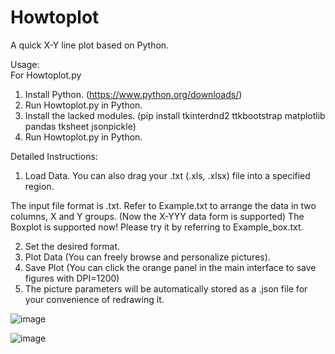 # Howtoplot
A quick X-Y line plot based on Python.

Usage:<br>
For Howtoplot.py
1. Install Python. (https://www.python.org/downloads/)
2. Run Howtoplot.py in Python.
3. Install the lacked modules. (pip install tkinterdnd2 ttkbootstrap matplotlib pandas tksheet jsonpickle)
4. Run Howtoplot.py in Python.

Detailed Instructions:
1. Load Data. You can also drag your .txt (.xls, .xlsx) file into a specified region.

  The input file format is .txt. Refer to Example.txt to arrange the data in two columns, X and Y groups.
  (Now the X-YYY data form is supported)
  The Boxplot is supported now! Please try it by referring to Example_box.txt.

2. Set the desired format.
3. Plot Data (You can freely browse and personalize pictures).
4. Save Plot (You can click the orange panel in the main interface to save figures with DPI=1200)
5. The picture parameters will be automatically stored as a .json file for your convenience of redrawing it.

![image](https://github.com/user-attachments/assets/cd80d883-e677-46f8-a4a8-a8057acc8fdc)


![image](https://github.com/user-attachments/assets/9fbed283-9d76-4590-9d76-68772a5c87e4)





